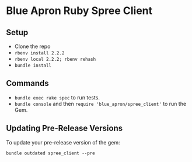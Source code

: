 # Blue Apron Ruby Spree Client

## Setup

* Clone the repo
* `rbenv install 2.2.2`
* `rbenv local 2.2.2; rbenv rehash`
* `bundle install`

## Commands

* ```bundle exec rake spec``` to run tests.
* ```bundle console``` and then ``` require 'blue_apron/spree_client' ``` to run the Gem.

## Updating Pre-Release Versions

To update your pre-release version of the gem:

```
bundle outdated spree_client --pre
```
